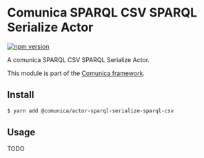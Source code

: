 # Comunica SPARQL CSV SPARQL Serialize Actor

[![npm version](https://badge.fury.io/js/%40comunica%2Factor-sparql-serialize-sparql-csv.svg)](https://www.npmjs.com/package/@comunica/actor-sparql-serialize-sparql-csv)

A comunica SPARQL CSV SPARQL Serialize Actor.

This module is part of the [Comunica framework](https://github.com/comunica/comunica).

## Install

```bash
$ yarn add @comunica/actor-sparql-serialize-sparql-csv
```

## Usage

TODO
